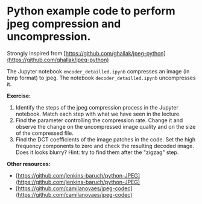 # Python example code to perform jpeg compression and uncompression.

Strongly inspired from [https://github.com/ghallak/jpeg-python](https://github.com/ghallak/jpeg-python)

The Jupyter notebook `encoder_detailled.ipynb` compresses an image (in bmp format) to jpeg. The notebook `decoder_detailled.ipynb` uncompresses it.

**Exercise:** 
1. Identify the steps of the jpeg compression process in the Jupyter notebook. Match each step with what we have seen in the lecture.
2. Find the parameter controlling the compression rate. Change it and observe the change on the uncompressed image quality and on the size of the compressed file.
3. Find the DCT coefficients of the image patches in the code. Set the high frequency components to zero and check the resulting decoded image. Does it looks blurry? Hint: try to find them after the "zigzag" step.

**Other resources:**
- [https://github.com/jenkins-baruch/python-JPEG](https://github.com/jenkins-baruch/python-JPEG)
- [https://github.com/camilanovaes/jpeg-codec](https://github.com/camilanovaes/jpeg-codec)
